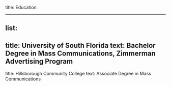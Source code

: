 title: Education

----

list:
-
  title: University of South Florida
  text: Bachelor Degree in Mass Communications, Zimmerman Advertising Program
-
  title: Hillsborough Community College
  text: Associate Degree in Mass Communications
